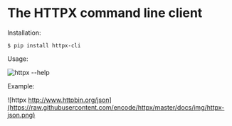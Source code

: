 # The HTTPX command line client

Installation:

```shell
$ pip install httpx-cli
```

Usage:

![httpx --help](https://raw.githubusercontent.com/encode/httpx/master/docs/img/httpx-help.png)

Example:

![httpx http://www.httpbin.org/json](https://raw.githubusercontent.com/encode/httpx/master/docs/img/httpx-json.png)
